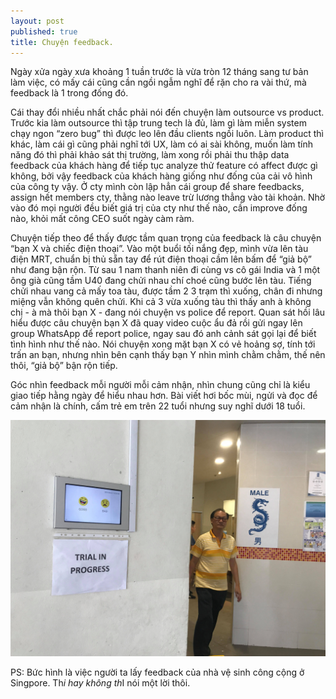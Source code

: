 ```yaml
---
layout: post
published: true
title: Chuyện feedback.
---
```


Ngày xửa ngày xưa khoảng 1 tuần trước là vừa tròn 12 tháng sang tư bản làm việc, có mấy cái cũng cần ngồi ngẫm nghĩ để rặn cho ra vài thứ, mà feedback là 1 trong đống đó.

Cái thay đổi nhiều nhất chắc phải nói đến chuyện làm outsource vs product. Trước kia làm outsource thì tập trung tech là đủ, làm gì làm miễn system chạy ngon “zero bug” thì được leo lên đầu clients ngồi luôn. Làm product thì khác, làm cái gì cũng phải nghĩ tới UX, làm có ai sài không, muốn làm tính năng đó thì phải khảo sát thị trường, làm xong rồi phải thu thập data feedback của khách hàng để tiếp tục analyze thử feature có affect được gì không, bởi vậy feedback của khách hàng giống như đống của cải vô hình của công ty vậy.
Ở cty mình còn lập hẳn cái group để share feedbacks, assign hết members cty, thằng nào leave trừ lương thẳng vào tài khoản. Nhờ vào đó mọi người đều biết giá trị của cty như thế nào, cần improve đống nào, khỏi mất công CEO suốt ngày càm ràm. 

Chuyện tiếp theo để thấy được tầm quan trọng của feedback là câu chuyện “bạn X và chiếc điện thoại”. Vào một buổi tối nắng đẹp, mình vừa lên tàu điện MRT, chuẩn bị thủ sẵn tay để rút điện thoại cầm lên bấm để “giả bộ” như đang bận rộn. Từ sau 1 nam thanh niên đi cùng vs cô gái India và 1 một ông già cũng tầm U40 đang chửi nhau chí choé cũng bước lên tàu. Tiếng chửi nhau vang cả mấy toa tàu, được tầm 2 3 trạm thì xuống, chân đi nhưng miệng vẫn không quên chửi. Khi cả 3 vừa xuống tàu thì thấy anh à không chị - à mà thôi bạn X - đang nói chuyện vs police để report. Quan sát hồi lâu hiểu được câu chuyện bạn X đã quay video cuộc ẩu đả rồi gửi ngay lên group WhatsApp để report police, ngay sau đó anh cảnh sát gọi lại để biết tình hình như thế nào. Nói chuyện xong mặt bạn X có vẻ hoảng sợ, tính tới trấn an bạn, nhưng nhìn bên cạnh thấy bạn Y nhìn mình chằm chằm, thế nên thôi, “giả bộ” bận rộn tiếp.

Góc nhìn feedback mỗi người mỗi cảm nhận, nhìn chung cũng chỉ là kiểu giao tiếp hằng ngày để hiểu nhau hơn. 
Bài viết hơi bốc mùi, ngửi và đọc để cảm nhận là chính, cấm trẻ em trên 22 tuổi nhưng suy nghĩ dưới 18 tuổi.

![toilet feedback](/img/66759159_472541136653581_3873833503380471808_n.jpg)

PS: Bức hình là việc người ta lấy feedback của nhà vệ sinh công cộng ở Singpore. Th*i hay không th*I nói một lời thôi.
